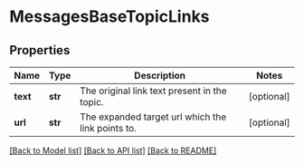 # MessagesBaseTopicLinks


## Properties
Name | Type | Description | Notes
------------ | ------------- | ------------- | -------------
**text** | **str** | The original link text present in the topic.  | [optional] 
**url** | **str** | The expanded target url which the link points to.  | [optional] 

[[Back to Model list]](../README.md#documentation-for-models) [[Back to API list]](../README.md#documentation-for-api-endpoints) [[Back to README]](../README.md)


